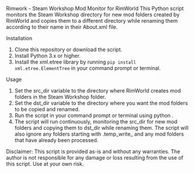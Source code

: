 Rimwork - Steam Workshop Mod Monitor for RimWorld
This Python script monitors the Steam Workshop directory for new mod folders created by RimWorld and copies them to a different directory while renaming them according to their name in their About.xml file.

Installation
1. Clone this repository or download the script.
2. Install Python 3.x or higher.
3. Install the xml.etree library by running ```pip install xml.etree.ElementTree``` in your command prompt or terminal.

Usage
1. Set the src_dir variable to the directory where RimWorld creates mod folders in the Steam Workshop folder.
2. Set the dst_dir variable to the directory where you want the mod folders to be copied and renamed.
3. Run the script in your command prompt or terminal using python <path-to-script>.
4. The script will run continuously, monitoring the src_dir for new mod folders and copying them to dst_dir while renaming them. The script will also ignore any folders starting with .temp_write_ and any mod folders that have already been processed.

Disclaimer:
This script is provided as-is and without any warranties. The author is not responsible for any damage or loss resulting from the use of this script. Use at your own risk.
